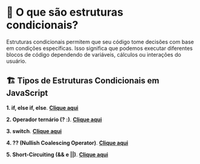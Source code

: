 # 📌 O que são estruturas condicionais?

Estruturas condicionais permitem que seu código tome decisões com base em condições específicas. Isso significa que podemos executar diferentes blocos de código dependendo de variáveis, cálculos ou interações do usuário.

## 🏗 Tipos de Estruturas Condicionais em JavaScript

**1. if, else if, else**. [**Clique aqui**](./if-else/if-else.md)

**2. Operador ternário (? :)**. [**Clique aqui**](./operador-ternario/operador-ternario.md)

**3. switch**. [**Clique aqui**](./switch/switch.md)

**4. ?? (Nullish Coalescing Operator)**. [**Clique aqui**](./nullish-coalescing-operator/nullish-coalescing-operator.md)

**5. Short-Circuiting (&& e ||)**. [**Clique aqui**](./short-circuiting/short-circuiting.md)
